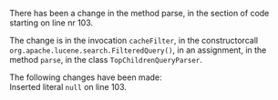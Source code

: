 There has been a change in the method parse, in the section of code starting on line nr 103.
  
The change is in the invocation ```cacheFilter```, in the constructorcall ```org.apache.lucene.search.FilteredQuery()```, in an assignment, in the method ```parse```, in the class ```TopChildrenQueryParser```.
  
The following changes have been made:  
Inserted literal ```null``` on line 103.  
